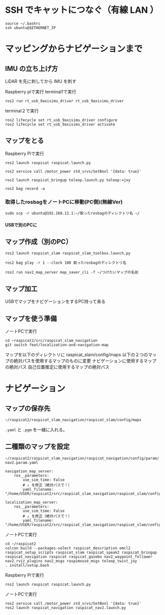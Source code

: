 # SSH でキャットにつなぐ（有線 LAN ）
```
source ~/.bashrc
ssh ubuntu@$ETHERNET_IP
```

# マッピングからナビゲーションまで

## IMU の立ち上げ方
LiDAR を先に刺してから IMU を刺す

Raspberry piで実行
terminal1で実行
```
ros2 run rt_usb_9axisimu_driver rt_usb_9axisimu_driver
```

terminal２で実行
```
ros2 lifecycle set rt_usb_9axisimu_driver configure
ros2 lifecycle set rt_usb_9axisimu_driver activate
```

## マップをとる
Raspberry Piで実行
```
ros2 launch raspicat raspicat.launch.py
```
```
ros2 service call /motor_power std_srvs/SetBool '{data: true}'
```
```
ros2 launch raspicat_bringup teleop.launch.py teleop:=joy
```
```
ros2 bag record -a
```

### 取得したrosbagをノートPCに移動(PC側)(無線Ver)
```
sudo scp -r ubuntu@192.168.12.1:~/取ったrosbagのディレクトリ名 ~/
```

#### USBで別のPCに

## マップ作成（別のPC）
```
ros2 launch raspicat_slam raspicat_slam_toolbox.launch.py
```
```
ros2 bag play -r 1 --clock 100 取ったrosbagのディレクトリ名
```
```
ros2 run nav2_map_server map_saver_cli -f ~/つけたいマップの名前
```

## マップ加工

USBでマップをナビゲーションをするPC持って来る

## マップを使う準備
ノートPCで実行
```
cd ~raspicat2/src/raspicat_slam_navigation
git switch feat/localization-and-navigation-map
```
マップを以下のディレクトリに
raspicat_slam/config/maps
以下の２つのマップの絶対パスを使用するマップのものに変更
ナビゲーションに使用するマップの絶対パス
自己位置推定に使用するマップの絶対パス

# ナビゲーション
## マップの保存先
`~/raspicat2/raspicat_slam_navigation/raspicat_slam/config/maps`

`.yaml` と `.pgm` を一緒に入れる。

## 二種類のマップを設定
`~/raspicat2/raspicat_slam_navigation/raspicat_navigation/config/param/nav2.param.yaml`
```
navigation_map_server:
    ros__parameters:
        use_sim_time: False
        # ↓ を修正（絶対パスで！）
        yaml_filename: "/home/USER/raspicat2/src/raspicat_slam_navigation/raspicat_slam/config/maps/NAME.yaml"

localization_map_server:
    ros__parameters:
        use_sim_time: False
        # ↓ を修正（絶対パスで！）
        yaml_filename: "/home/USER/raspicat2/src/raspicat_slam_navigation/raspicat_slam/config/maps/NAME.yaml"
```

ノートPCで実行

```
cd ~/raspicat2
colcon build --packages-select raspicat_description emcl2 raspicat_setup_scripts raspicat_slam raspicat_speak2 raspicat_bringup raspicat_navigation raspicat raspicat_gazebo nav2_waypoint_follower nav2_rviz_plugins nav2_msgs raspimouse_msgs teleop_twist_joy
. install/setup.bash 
```

Raspberry Piで実行
```
ros2 launch raspicat raspicat.launch.py
```

ノートPCで実行
```
ros2 service call /motor_power std_srvs/SetBool '{data: true}'
ros2 launch raspicat_navigation raspicat_nav2.launch.py
```

